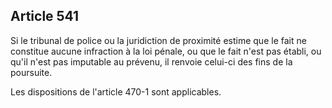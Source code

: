 Article 541
----
Si le tribunal de police ou la juridiction de proximité estime que le fait ne
constitue aucune infraction à la loi pénale, ou que le fait n'est pas établi, ou
qu'il n'est pas imputable au prévenu, il renvoie celui-ci des fins de la
poursuite.

Les dispositions de l'article 470-1 sont applicables.
